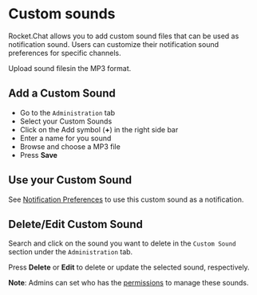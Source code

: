 # Custom sounds

Rocket.Chat allows you to add custom sound files that can be used as notification sound. Users can customize their notification sound preferences for specific channels.

Upload sound filesin the MP3 format.

## Add a Custom Sound

* Go to the `Administration` tab
* Select your Custom Sounds
* Click on the Add symbol (**+**) in the right side bar
* Enter a name for you sound
* Browse and choose a MP3 file
* Press **Save**

## Use your Custom Sound

See [Notification Preferences](../user-guides/channels.md#notifications-preferences) to use this custom sound as a notification.

## Delete/Edit Custom Sound

Search and click on the sound you want to delete in the `Custom Sound` section under the `Administration` tab.

Press **Delete** or **Edit** to delete or update the selected sound, respectively.

**Note**: Admins can set who has the [permissions](permissions.md) to manage these sounds.
